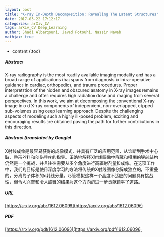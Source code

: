 ```yaml
---
layout: post
title: "X-ray In-Depth Decomposition: Revealing The Latent Structures"
date: 2017-03-22 17:12:17
categories: arXiv_CV
tags: arXiv_CV Deep_Learning
author: Shadi Albarqouni, Javad Fotouhi, Nassir Navab
mathjax: true
---
```


* content
{:toc}

##### Abstract
X-ray radiography is the most readily available imaging modality and has a broad range of applications that spans from diagnosis to intra-operative guidance in cardiac, orthopedics, and trauma procedures. Proper interpretation of the hidden and obscured anatomy in X-ray images remains a challenge and often requires high radiation dose and imaging from several perspectives. In this work, we aim at decomposing the conventional X-ray image into d X-ray components of independent, non-overlapped, clipped sub-volumes using deep learning approach. Despite the challenging aspects of modeling such a highly ill-posed problem, exciting and encouraging results are obtained paving the path for further contributions in this direction.

##### Abstract (translated by Google)
X射线成像是最容易获得的成像模式，并具有广泛的应用范围，从诊断到手术中心脏，整形外科和创伤程序的指导。正确地解释X射线图像中隐藏和模糊的解剖结构仍然是一个挑战，并且往往需要从多个角度进行高辐射剂量和成像。在这项工作中，我们的目标是使用深度学习的方法将传统的X射线图像分解成独立的，不重叠的，分离的子体积的d射线分量。尽管模拟这样一个高度不适应的问题具有挑战性，但令人兴奋和令人鼓舞的结果为这个方向的进一步贡献铺平了道路。

##### URL
[https://arxiv.org/abs/1612.06096](https://arxiv.org/abs/1612.06096)

##### PDF
[https://arxiv.org/pdf/1612.06096](https://arxiv.org/pdf/1612.06096)

